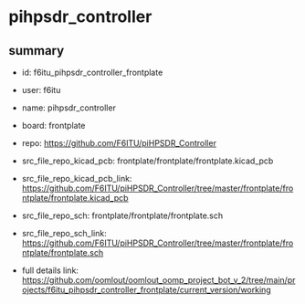 # pihpsdr_controller
 
## summary 
* id: f6itu_pihpsdr_controller_frontplate
* user: f6itu
* name: pihpsdr_controller
* board: frontplate
* repo: https://github.com/F6ITU/piHPSDR_Controller
* src_file_repo_kicad_pcb: frontplate/frontplate/frontplate.kicad_pcb
* src_file_repo_kicad_pcb_link: https://github.com/F6ITU/piHPSDR_Controller/tree/master/frontplate/frontplate/frontplate.kicad_pcb


* src_file_repo_sch: frontplate/frontplate/frontplate.sch
* src_file_repo_sch_link: https://github.com/F6ITU/piHPSDR_Controller/tree/master/frontplate/frontplate/frontplate.sch
* full details link: https://github.com/oomlout/oomlout_oomp_project_bot_v_2/tree/main/projects/f6itu_pihpsdr_controller_frontplate/current_version/working  






